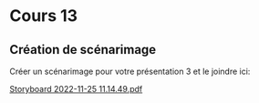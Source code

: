 # Cours 13
## Création de scénarimage
Créer un scénarimage pour votre présentation 3 et le joindre ici: 


[Storyboard 2022-11-25 11.14.49.pdf](https://github.com/audreydandurand/Journal_de_Bord_semaines_8_15/files/10094225/Storyboard.2022-11-25.11.14.49.pdf)
